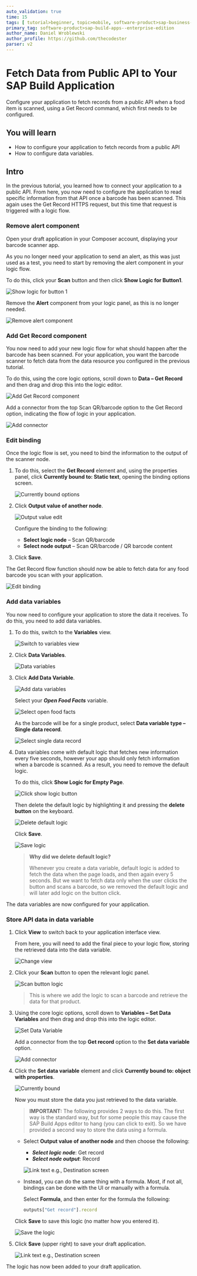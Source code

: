 ```yaml
---
auto_validation: true
time: 15
tags: [ tutorial>beginner, topic>mobile, software-product>sap-business-technology-platform]
primary_tag: software-product>sap-build-apps--enterprise-edition
author_name: Daniel Wroblewski
author_profile: https://github.com/thecodester
parser: v2
---
```


# Fetch Data from Public API to Your SAP Build Application
<!-- description --> Configure your application to fetch records from a public API when a food item is scanned, using a Get Record command, which first needs to be configured.

## You will learn
  - How to configure your application to fetch records from a public API
  - How to configure data variables.

## Intro
In the previous tutorial, you learned how to connect your application to a public API. From here, you now need to configure the application to read specific information from that API once a barcode has been scanned. This again uses the Get Record HTTPS request, but this time that request is triggered with a logic flow.



### Remove alert component

Open your draft application in your Composer account, displaying your barcode scanner app.

As you no longer need your application to send an alert, as this was just used as a test, you need to start by removing the alert component in your logic flow.

To do this, click your **Scan** button and then click **Show Logic for Button1**.

![Show logic for button 1](show_logic.png)

Remove the **Alert** component from your logic panel, as this is no longer needed.

![Remove alert component](alert_component.png)


### Add Get Record component

You now need to add your new logic flow for what should happen after the barcode has been scanned. For your application, you want the barcode scanner to fetch data from the data resource you configured in the previous tutorial.

To do this, using the core logic options, scroll down to **Data – Get Record** and then drag and drop this into the logic editor.

![Add Get Record component](get_record.png)

Add a connector from the top Scan QR/barcode option to the Get Record option, indicating the flow of logic in your application.

![Add connector](add_connector.png)



### Edit binding

Once the logic flow is set, you need to bind the information to the output of the scanner node.

1. To do this, select the **Get Record** element and, using the properties panel, click **Currently bound to: Static text**, opening the binding options screen.

    ![Currently bound options](currently_bound.png)

2. Click **Output value of another node**.

    ![Output value edit](output_value_node.png)

    Configure the binding to the following:

    - **Select logic node** – Scan QR/barcode
    - **Select node output** – Scan QR/barcode / QR barcode content

3. Click **Save**.

The Get Record flow function should now be able to fetch data for any food barcode you scan with your application.

![Edit binding](edit_binding.png)



### Add data variables

You now need to configure your application to store the data it receives. To do this, you need to add data variables.

1. To do this, switch to the **Variables** view.

    ![Switch to variables view](variables_view.png)

2. Click **Data Variables**.

    ![Data variables](data_variables.png)

3. Click **Add Data Variable**.

    ![Add data variables](add_data_variable.png)

    Select your ***Open Food Facts*** variable.

    ![Select open food facts](open_food_facts.png)

    As the barcode will be for a single product, select **Data variable type – Single data record**.

    ![Select single data record](single_data_record.png)

4. Data variables come with default logic that fetches new information every five seconds, however your app should only fetch information when a barcode is scanned. As a result, you need to remove the default logic. 

    To do this, click **Show Logic for Empty Page**.

    ![Click show logic button](show_logic_empty.png)

    Then delete the default logic by highlighting it and pressing the **delete button** on the keyboard.

    ![Delete default logic](delete_default_logic.png)

    Click **Save**.

    ![Save logic](save_logic.png)

    >**Why did we delete default logic?**
    >
    >Whenever you create a data variable, default logic is added to fetch the data when the page loads, and then again every 5 seconds. But we want to fetch data only when the user clicks the button and scans a barcode, so we removed the default logic and will later add logic on the button click.

The data variables are now configured for your application.



### Store API data in data variable

1. Click **View** to switch back to your application interface view. 

    From here, you will need to add the final piece to your logic flow, storing the retrieved data into the data variable.

    ![Change view](change_view.png)

2. Click your **Scan** button to open the relevant logic panel.

    ![Scan button logic](scan_button_logic.png)

    >This is where we add the logic to scan a barcode and retrieve the data for that product.

3. Using the core logic options, scroll down to **Variables – Set Data Variables** and then drag and drop this into the logic editor.

    ![Set Data Variable](set_data_variable.png)

    Add a connector from the top **Get record** option to the **Set data variable** option.

    ![Add connector](add_connector_options.png)

5. Click the **Set data variable** element and click **Currently bound to: object with properties**.

    ![Currently bound](currently_bound_option.png)

    Now you must store the data you just retrieved to the data variable.

    >**IMPORTANT:** The following provides 2 ways to do this. The first way is the standard way, but for some people this may cause the SAP Build Apps editor to hang (you can click to exit). So we have provided a second way to store the data using a formula.

    -  Select **Output value of another node** and then choose the following:

        - ***Select logic node***: Get record
        - ***Select node output***: Record

        ![Link text e.g., Destination screen](select_get_record.png)

    - Instead, you can do the same thing with a formula. Most, if not all, bindings can be done with the UI or manually with a formula.

        Select **Formula**, and then enter for the formula the following:

        ```JavaScript
        outputs["Get record"].record
        ```

    Click **Save** to save this logic (no matter how you entered it).

    ![Save the logic](save_data_variable.png)

6. Click **Save** (upper right) to save your draft application.

    ![Link text e.g., Destination screen](save_draft.png)

The logic has now been added to your draft application.
